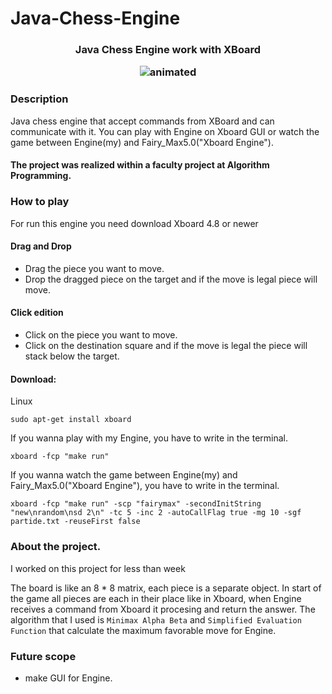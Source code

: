 # Java-Chess-Engine
<h3 align="center">Java Chess Engine work with XBoard

<p align="center">
  <img src="https://github.com/SergiuBabin/Java-Chess-Engine/blob/main/SS_Parties_Fairy_Max5.0/chess.gif" alt="animated" />
</p>

### Description

Java chess engine that accept commands from XBoard and can communicate with it. You can play with Engine on Xboard GUI or watch the game between Engine(my) and Fairy_Max5.0("Xboard Engine").
<h4>The project was realized within a faculty project at Algorithm Programming.



### How to play
For run this engine you need download Xboard 4.8 or newer
#### Drag and Drop
* Drag the piece you want to move.
* Drop the dragged piece on the target and if the move is legal piece will move.
#### Click edition
* Click on the piece you want to move.
* Click on the destination square and if the move is legal the piece will stack below the target.
#### Download:
Linux
   
    sudo apt-get install xboard
If you wanna play with my Engine, you have to write in the terminal.  
    
    xboard -fcp "make run"
If you wanna watch the game between Engine(my) and Fairy_Max5.0("Xboard Engine"), you have to write in the terminal.

    xboard -fcp "make run" -scp "fairymax" -secondInitString "new\nrandom\nsd 2\n" -tc 5 -inc 2 -autoCallFlag true -mg 10 -sgf partide.txt -reuseFirst false
### About the project.
I worked on this project for less than week

  The board is like an 8 * 8 matrix, each piece is a separate object. 
  In start of the game all pieces are each in their place like in Xboard, when Engine receives a command from Xboard it procesing and return the answer.
  The algorithm that I used is ``Minimax Alpha Beta`` and ``Simplified Evaluation Function`` that calculate the maximum favorable move for Engine.
  
### Future scope
* make GUI for Engine.
